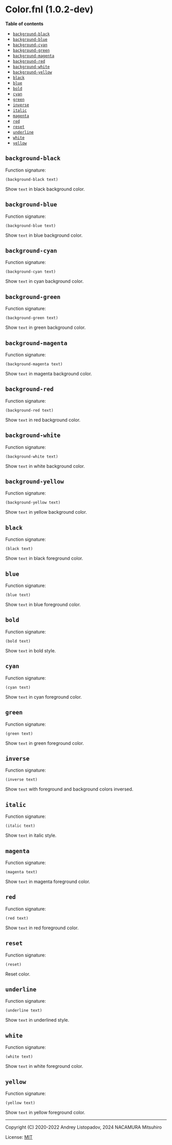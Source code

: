 # Color.fnl (1.0.2-dev)

**Table of contents**

- [`background-black`](#background-black)
- [`background-blue`](#background-blue)
- [`background-cyan`](#background-cyan)
- [`background-green`](#background-green)
- [`background-magenta`](#background-magenta)
- [`background-red`](#background-red)
- [`background-white`](#background-white)
- [`background-yellow`](#background-yellow)
- [`black`](#black)
- [`blue`](#blue)
- [`bold`](#bold)
- [`cyan`](#cyan)
- [`green`](#green)
- [`inverse`](#inverse)
- [`italic`](#italic)
- [`magenta`](#magenta)
- [`red`](#red)
- [`reset`](#reset)
- [`underline`](#underline)
- [`white`](#white)
- [`yellow`](#yellow)

## `background-black`

Function signature:

```
(background-black text)
```

Show `text` in black background color.

## `background-blue`

Function signature:

```
(background-blue text)
```

Show `text` in blue background color.

## `background-cyan`

Function signature:

```
(background-cyan text)
```

Show `text` in cyan background color.

## `background-green`

Function signature:

```
(background-green text)
```

Show `text` in green background color.

## `background-magenta`

Function signature:

```
(background-magenta text)
```

Show `text` in magenta background color.

## `background-red`

Function signature:

```
(background-red text)
```

Show `text` in red background color.

## `background-white`

Function signature:

```
(background-white text)
```

Show `text` in white background color.

## `background-yellow`

Function signature:

```
(background-yellow text)
```

Show `text` in yellow background color.

## `black`

Function signature:

```
(black text)
```

Show `text` in black foreground color.

## `blue`

Function signature:

```
(blue text)
```

Show `text` in blue foreground color.

## `bold`

Function signature:

```
(bold text)
```

Show `text` in bold style.

## `cyan`

Function signature:

```
(cyan text)
```

Show `text` in cyan foreground color.

## `green`

Function signature:

```
(green text)
```

Show `text` in green foreground color.

## `inverse`

Function signature:

```
(inverse text)
```

Show `text` with foreground and background colors inversed.

## `italic`

Function signature:

```
(italic text)
```

Show `text` in italic style.

## `magenta`

Function signature:

```
(magenta text)
```

Show `text` in magenta foreground color.

## `red`

Function signature:

```
(red text)
```

Show `text` in red foreground color.

## `reset`

Function signature:

```
(reset)
```

Reset color.

## `underline`

Function signature:

```
(underline text)
```

Show `text` in underlined style.

## `white`

Function signature:

```
(white text)
```

Show `text` in white foreground color.

## `yellow`

Function signature:

```
(yellow text)
```

Show `text` in yellow foreground color.

---

Copyright (C) 2020-2022 Andrey Listopadov, 2024 NACAMURA Mitsuhiro

License: [MIT](https://git.sr.ht/~m15a/fnldoc/tree/main/item/LICENSE)

<!-- Generated with Fnldoc 1.0.2-dev
     https://sr.ht/~m15a/fnldoc/ -->
